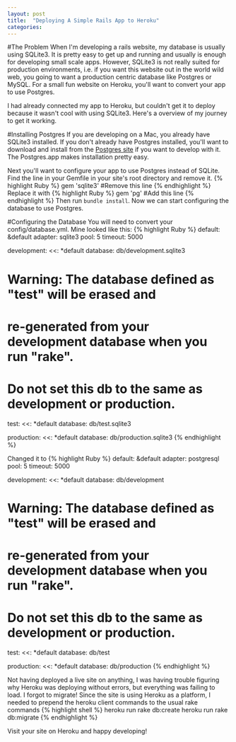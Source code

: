 ```yaml
---
layout: post
title:  "Deploying A Simple Rails App to Heroku"
categories:
---
```


#The Problem
When I'm developing a rails website, my database is usually using SQLite3. It is pretty easy to get up and running and usually is enough for developing small scale apps. However, SQLite3 is not really suited for production environments, i.e. if you want this website out in the world wild web, you going to want a production centric database like Postgres or MySQL. For a small fun website on Heroku, you'll want to convert your app to use Postgres.

I had already connected my app to Heroku, but couldn't get it to deploy because it wasn't cool with using SQLite3.  Here's a overview of my journey to get it working.

#Installing Postgres
If you are developing on a Mac, you already have SQLite3 installed. If you don't already have Postgres installed, you'll want to download and install from the [Postgres site](http://postgresapp.com/) if you want to develop with it. The Postgres.app makes installation pretty easy.

Next you'll want to configure your app to use Postgres instead of SQLite. Find the line in your Gemfile in your site's root directory and remove it.
{% highlight Ruby %}
gem 'sqlite3'   #Remove this line
{% endhighlight %}
Replace it with
{% highlight Ruby %}
gem 'pg'    #Add this line
{% endhighlight %}
Then run `bundle install`. Now we can start configuring the database to use Postgres.

#Configuring the Database
You will need to convert your config/database.yml. Mine looked like this:
{% highlight Ruby %}
default: &default
    adapter: sqlite3
    pool: 5
    timeout: 5000

  development:
    <<: *default
    database: db/development.sqlite3

  # Warning: The database defined as "test" will be erased and
  # re-generated from your development database when you run "rake".
  # Do not set this db to the same as development or production.
  test:
    <<: *default
    database: db/test.sqlite3

  production:
    <<: *default
    database: db/production.sqlite3
{% endhighlight %}

Changed it to
{% highlight Ruby %}
default: &default
  adapter: postgresql
  pool: 5
  timeout: 5000

development:
  <<: *default
  database: db/development

# Warning: The database defined as "test" will be erased and
# re-generated from your development database when you run "rake".
# Do not set this db to the same as development or production.
test:
  <<: *default
  database: db/test

production:
  <<: *default
  database: db/production
{% endhighlight %}

Not having deployed a live site on anything, I was having trouble figuring why Heroku was deploying without errors, but everything was failing to load. I forgot to migrate! Since the site is using Heroku as a platform, I needed to prepend the heroku client commands to the usual rake commands
{% highlight shell %}
heroku run rake db:create
heroku run rake db:migrate
{% endhighlight %}

Visit your site on Heroku and happy developing!
